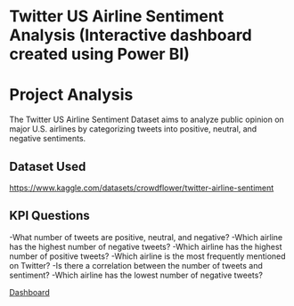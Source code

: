 # Twitter US Airline Sentiment Analysis (Interactive dashboard created using Power BI)
# Project Analysis
The Twitter US Airline Sentiment Dataset aims to analyze public opinion on major U.S. airlines by categorizing tweets into positive, neutral, and negative sentiments.

## Dataset Used
https://www.kaggle.com/datasets/crowdflower/twitter-airline-sentiment
## KPI Questions
-What number of tweets are positive, neutral, and negative?
-Which airline has the highest number of negative tweets?
-Which airline has the highest number of positive tweets?
-Which airline is the most frequently mentioned on Twitter?
-Is there a correlation between the number of tweets and sentiment?
-Which airline has the lowest number of negative tweets?


[Dashboard]([url](https://github.com/Ramlah0/Brainwave_Matrix_Intern/blob/main/Twitter%20dashboard.pbix))

